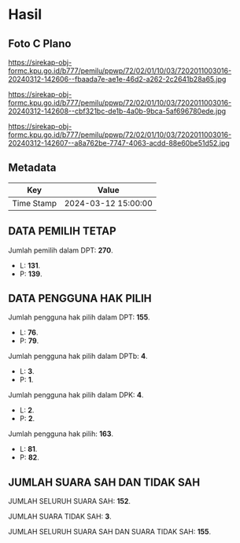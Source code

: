 # Hasil

## Foto C Plano

https://sirekap-obj-formc.kpu.go.id/b777/pemilu/ppwp/72/02/01/10/03/7202011003016-20240312-142606--fbaada7e-ae1e-46d2-a262-2c2641b28a65.jpg

https://sirekap-obj-formc.kpu.go.id/b777/pemilu/ppwp/72/02/01/10/03/7202011003016-20240312-142608--cbf321bc-de1b-4a0b-9bca-5af696780ede.jpg

https://sirekap-obj-formc.kpu.go.id/b777/pemilu/ppwp/72/02/01/10/03/7202011003016-20240312-142607--a8a762be-7747-4063-acdd-88e60be51d52.jpg


## Metadata

| Key        | Value               |
| ---------- | ------------------- |
| Time Stamp | 2024-03-12 15:00:00 |


## DATA PEMILIH TETAP

Jumlah pemilih dalam DPT: **270**.
 * L: **131**.
 * P: **139**.

## DATA PENGGUNA HAK PILIH

Jumlah pengguna hak pilih dalam DPT: **155**.
 * L: **76**.
 * P: **79**.

Jumlah pengguna hak pilih dalam DPTb: **4**.
 * L: **3**.
 * P: **1**.

Jumlah pengguna hak pilih dalam DPK: **4**.
 * L: **2**.
 * P: **2**.

Jumlah pengguna hak pilih: **163**.
 * L: **81**.
 * P: **82**.

## JUMLAH SUARA SAH DAN TIDAK SAH

JUMLAH SELURUH SUARA SAH: **152**.

JUMLAH SUARA TIDAK SAH: **3**.

JUMLAH SELURUH SUARA SAH DAN SUARA TIDAK SAH: **155**.


